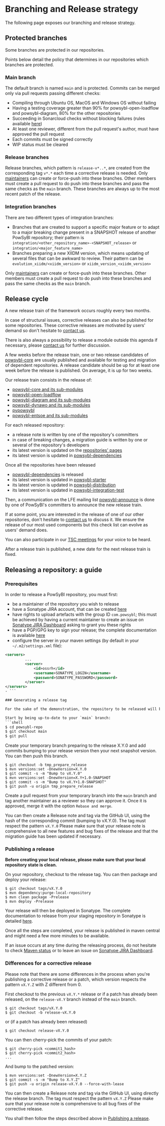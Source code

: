 # Branching and Release strategy

The following page exposes our branching and release strategy.

## Protected branches

Some branches are protected in our repositories.

Points below detail the policy that determines in our repositories which branches are protected.

### Main branch

The default branch is named `main` and is protected. Commits can be merged only via pull requests passing different checks:
- Compiling through Ubuntu OS, MacOS and Windows OS without failing
- Having a testing coverage greater than 90% for powsybl-open-loadflow and powsybl-diagram, 80% for the other repositories
- Succeeding in Sonarcloud checks without blocking failures (rules available [here](https://sonarcloud.io/organizations/powsybl-ci-github/rules))
- At least one reviewer, different from the pull request's author, must have approved the pull request
- Each commits must be signed correctly
- WIP status must be cleared

### Release branches

Release branches, which pattern is  `release-v*..*`, are created from the corresponding tag `v*.*` each time a corrective release is needed.
Only [maintainers](MAINTAINERS.md) can create or force-push into these branches.
Other members must create a pull request to do push into these branches and pass the same checks as the `main` branch.
These branches are always up to the most recent patch of the release.

### Integration branches

There are two different types of integration branches:
- Branches that are created to support a specific major feature or to adapt to a major breaking change present in a SNAPSHOT release of another PowSyBl repository; their pattern is `integration/<other_repository_name>-<SNAPSHOT_release>` or `integration/<major_feature_name>`
- Branches preparing a new XIIDM version, which means updating of several files that can be awkward to review. Their pattern can be `evolution_xiidm/<xiidm_version>` or `xiidm_version_<xiidm_version>`

Only [maintainers](MAINTAINERS.md) can create or force-push into these branches.
Other members must create a pull request to do push into these branches and pass the same checks as the `main` branch.

## Release cycle

A new release train of the framework occurs roughly every two months.

In case of structural issues, corrective releases can also be published for some repositories.
These corrective releases are motivated by users' demand so don't hesitate to [contact us](https://www.powsybl.org/pages/community/).

There is also always a possibility to release a module outside this agenda if necessary,
please [contact us](https://www.powsybl.org/pages/community/) for further discussion.

A few weeks before the release train, one or two release candidates of [powsybl-core](https://github.com/powsybl/powsybl-core) are
usually published and available for testing and migration of dependent repositories.
A release candidate should be up for at least one week before the release is published.
On average, it is up for two weeks.

Our release train consists in the release of:
- [powsybl-core and its sub-modules](https://github.com/powsybl/powsybl-core)
- [powsybl-open-loadflow](https://github.com/powsybl/powsybl-open-loadflow)
- [powsybl-diagram and its sub-modules](https://github.com/powsybl/powsybl-diagram)
- [powsybl-dynawo and its sub-modules](https://github.com/powsybl/powsybl-dynawo)
- [pypowsybl](https://github.com/powsybl/pypowsybl)
- [powsybl-entsoe and its sub-modules](https://github.com/powsybl/powsybl-entsoe)

For each released repository:
- a release note is written by one of the repository's committers
- in case of breaking changes, a migration guide is written by one or several of the repository's developers
- its latest version is updated on the [repositories' pages](https://www.powsybl.org/pages/documentation/developer/repositories/)
- its latest version is updated in [powsybl-dependencies](https://github.com/powsybl/powsybl-dependencies)

Once all the repositories have been released
- [powsybl-dependencies](https://github.com/powsybl/powsybl-dependencies) is released
- its latest version is updated in [powsybl-starter](https://github.com/powsybl/powsybl-starter)
- its latest version is updated in [powsybl-distribution](https://github.com/powsybl/powsybl-distribution)
- its latest version is updated in [powsybl-integration-test](https://github.com/powsybl/powsybl-integration-test)

Then, a communication on the LFE mailing list [powsybl-announce](https://lists.lfenergy.org/g/powsybl-announce/)
is done by one of PowSyBl's committers to announce the new release train.

If at some point, you are interested in the release of one of our other repositories,
don't hesitate to [contact us](https://www.powsybl.org/pages/community/) to discuss it. We ensure the release of our most
used components but this check list can evolve as users' demand does.

You can also participate in our [TSC meetings](https://lists.lfenergy.org/g/powsybl-tsc/) for your voice to be heard.

After a release train is published, a new date for the next release train is fixed.

## Releasing a repository: a guide

### Prerequisites

In order to release a PowSyBl repository, you must first:
- be a maintainer of the repository you wish to release
- have a Sonatype JIRA account, that can be created [here](https://issues.sonatype.org/secure/Signup!default.jspa)
- have rights to upload artefacts with the group ID `com.powsybl`; this must be achieved by having a current maintainer to create an issue on [Sonatype JIRA Dashboard](https://issues.sonatype.org/secure/Dashboard.jspa) asking to grant you these rights
- have a PGP/GPG key to sign your release; the complete documentation is available [here](https://central.sonatype.org/pages/working-with-pgp-signatures.html)
- configure the server in your maven settings (by default in your `~/.m2/settings.xml` file):
```xml
<servers>
         ...
         <server>
             <id>ossrh</id>
             <username>SONATYPE_LOGIN</username>
             <password>SONATYPE_PASSWORD</password>
         </server>
</servers>
- ```

### Generating a release tag

For the sake of the demonstration, the repository to be released will be called `powsybl-repo` below.

Start by being up-to-date to your `main` branch:
```shell
$ cd powsybl-repo
$ git checkout main
$ git pull
```

Create your temporary branch preparing to the release X.Y.0 and add commits bumping to your release version then your next snapshot version.
You can then push this branch.
```shell
$ git checkout -b tmp_prepare_release
$ mvn versions:set -DnewVersion=X.Y.0
$ git commit -s -m "Bump to vX.Y.0"
$ mvn versions:set -DnewVersion=X.Y+1.0-SNAPSHOT
$ git commit -s -m "Bump to vX.Y+1.0-SNAPSHOT"
$ git push -u origin tmp_prepare_release
```

Create a pull request from your temporary branch into the `main` branch and tag another maintainer as a reviewer so they can approve it.
Once it is approved, merge it with the option `Rebase and merge`.

You can then create a Release note and tag via the GitHub UI, using the hash of the corresponding commit (bumping to vX.Y.0). The tag must respect the pattern `vX.Y.0`
Please make sure that your release note is comprehensive to all new features and bug fixes of the release and that the migration guide has been updated if necessary.

### Publishing a release

**Before creating your local release, please make sure that your local repository state is clean.**

On your repository, checkout to the release tag. You can then package and deploy your release:
```shell
$ git checkout tags/vX.Y.0
$ mvn dependency:purge-local-repository
$ mvn clean package -Prelease
$ mvn deploy -Prelease
```

Your release will then be deployed in Sonatype. The complete documentation to release from your staging repository in Sonatype is detailed [here](https://central.sonatype.org/publish/release/#locate-and-examine-your-staging-repository).

Once all the steps are completed, your release is published in maven central and might need a few more minutes to be available.

If an issue occurs at any time during the releasing process, do not hesitate to check [Maven status](https://status.maven.org/) or to leave an issue on [Sonatype JIRA Dashboard](https://issues.sonatype.org/secure/Dashboard.jspa).

### Differences for a corrective release

Please note that there are some differences in the process when you're publishing a corrective release or a patch, which version respects the pattern `vX.Y.Z` with Z different from 0.

First checkout to the previous `vX.Y.*` release or if a patch has already been released, on the `release-vX.Y` branch instead of the `main` branch.
```shell
$ git checkout tags/vX.Y.0
$ git checkout -b release-vX.Y.0
```
or (if a patch has already been released)
```shell
$ git checkout release-vX.Y.0
```

You can then cherry-pick the commits of your patch:
```shell
$ git cherry-pick <commit1_hash>
$ git cherry-pick <commit2_hash>
...
```
And bump to the patched version:
```shell
$ mvn versions:set -DnewVersion=X.Y.Z
$ git commit -s -m "Bump to X.Y.Z"
$ git push -u origin release-vX.Y.0 --force-with-lease
```

You can then create a Release note and tag via the GitHub UI, using directly the release branch. The tag must respect the pattern `vX.Y.Z`
Please make sure that your release note is comprehensive to all bug fixes of the corrective release.

You shall then follow the steps described above in [Publishing a release](#publishing-a-release).

